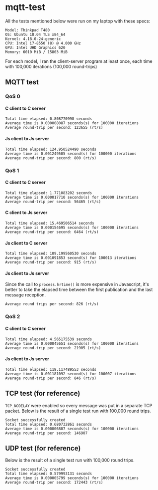 # mqtt-test

All the tests mentioned below were run on my laptop with these specs:

```
Model: Thinkpad T480
OS: Ubuntu 18.04 TLS x84_64
Kernel: 4.18.0-24-generic
CPU: Intel i7-8550 (8) @ 4.000 GHz
GPU: Intel UHD Graphics 620
Memory: 6010 MiB / 15803 MiB
```

For each model, I ran the client-server program at least once, each time with 100,000 iterations (100,000 round-trips)

## MQTT test

### QoS 0

#### C client to C server

```
Total time elapsed: 0.808770998 seconds
Average time is 0.000008087 seconds(s) for 100000 iterations
Average round-trip per second: 123655 (rt/s)
```

#### Js client to Js server

```
Total time elapsed: 124.950524490 seconds
Average time is 0.001249505 second(s) for 100000 iterations
Average round-trip per second: 800 (rt/s)
```

### QoS 1

#### C client to C server

```
Total time elapsed: 1.771083202 seconds
Average time is 0.000017710 seconds(s) for 100000 iterations
Average round-trip per second: 56465 (rt/s)
```

#### C client to Js server

```
Total time elapsed: 15.469506514 seconds
Average time is 0.000154695 seconds(s) for 100000 iterations
Average round-trip per second: 6464 (rt/s)
```

#### Js client to C server

```
Total time elapsed: 109.199560530 seconds
Average time is 0.001091853 second(s) for 100013 iterations
Average round-trip per second: 915 (rt/s)
```

#### Js client to Js server

Since the call to `process.hrtime()` is more expensive in Javascript, it's better to take the elapsed time between the first publication and the last message reception.

```
Average round trips per second: 826 (rt/s)
```

### QoS 2

#### C client to C server

```
Total time elapsed: 4.565175539 seconds
Average time is 0.000045651 seconds(s) for 100000 iterations
Average round-trip per second: 21905 (rt/s)
```

#### Js client to Js server

```
Total time elapsed: 118.117489553 seconds
Average time is 0.001181092 second(s) for 100007 iterations
Average round-trip per second: 846 (rt/s)
```

## TCP test (for reference)

`TCP_NODELAY` were enabled so every message was put in a separate TCP packet. Below is the result of a single test run with 100,000 round trips.

```
Socket successfully created
Total time elapsed: 0.680732861 seconds
Average time is 0.000006807 seconds(s) for 100000 iterations
Average round-trip per second: 146907
```

## UDP test (for reference)

Below is the result of a single test run with 100,000 round trips.

```
Socket successfully created
Total time elapsed: 0.579993131 seconds
Average time is 0.000005799 seconds(s) for 100000 iterations
Average round-trip per second: 172443 (rt/s)
```
